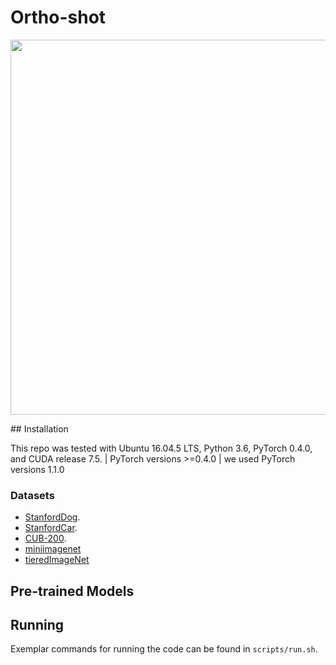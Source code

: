 # Ortho-shot
<!-- <img src='imgs/OrthoShot3.png' width=600/, align='centre'> -->
<p align="center">
  <img width="1100" height="600" src="imgs/OrthoShot3.png">
</p>
## Installation

This repo was tested with Ubuntu 16.04.5 LTS, Python 3.6, PyTorch 0.4.0, and CUDA release 7.5.
| PyTorch versions >=0.4.0 | we used PyTorch versions 1.1.0

### Datasets
- [StanfordDog](http://vision.stanford.edu/aditya86/ImageNetDogs/).
- [StanfordCar](https://ai.stanford.edu/~jkrause/cars/car_dataset.html).
- [CUB-200](http://www.vision.caltech.edu/visipedia/CUB-200.html). <br>
- [miniimagenet](https://www.dropbox.com/sh/6yd1ygtyc3yd981/AADaG1GvNdXkHnjynhZY6TBia/miniImageNet.tar.gz?dl=0)
- [tieredImageNet](https://www.dropbox.com/sh/6yd1ygtyc3yd981/AABg-ODoQp1JEzhIt7q5GofVa/tieredImageNet.tar.gz?dl=0)

## Pre-trained Models

## Running

Exemplar commands for running the code can be found in `scripts/run.sh`.



